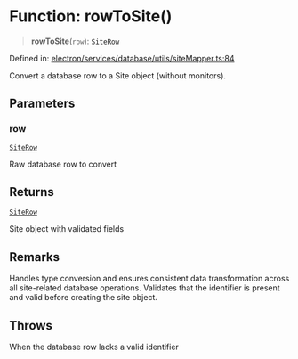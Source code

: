 # Function: rowToSite()

> **rowToSite**(`row`): [`SiteRow`](../interfaces/SiteRow.md)

Defined in: [electron/services/database/utils/siteMapper.ts:84](https://github.com/Nick2bad4u/Uptime-Watcher/blob/main/electron/services/database/utils/siteMapper.ts#L84)

Convert a database row to a Site object (without monitors).

## Parameters

### row

[`SiteRow`](../../../../../../shared/types/database/interfaces/SiteRow.md)

Raw database row to convert

## Returns

[`SiteRow`](../interfaces/SiteRow.md)

Site object with validated fields

## Remarks

Handles type conversion and ensures consistent data transformation across all
site-related database operations. Validates that the identifier is present
and valid before creating the site object.

## Throws

When the database row lacks a valid identifier
